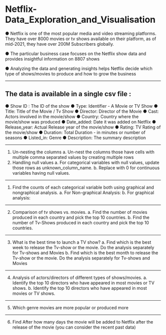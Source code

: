 # Netflix-Data_Exploration_and_Visualisation

● Netflix is one of the most popular media and video streaming platforms. They have over 8000 movies or tv shows available on their platform, as of mid-2021, they have over 200M Subscribers globally. 

● The particular business case focuses on the Netflix show data and provides insightful information on 8807 shows 

● Analyzing the data and generating insights helps Netflix decide which type of shows/movies to produce and how to grow the business
______________________________________________________________________________
## The data is available in a single csv file : 
● Show ID : The ID of the show
● Type: Identifier - A Movie or TV Show
● Title: Title of the Movie / Tv Show
● Director: Director of the Movie
● Cast: Actors involved in the movie/show
● Country: Country where the movie/show was produced
● Date_added: Date it was added on Netflix
● Release_year: Actual Release year of the movie/show
● Rating: TV Rating of the movie/show
● Duration: Total Duration - in minutes or number of seasons
● Listed_in: Genre
● Description: The summary description
______________________________________________________________________________
1. Un-nesting the columns
a. Un-nest the columns those have cells with multiple comma separated values by 
creating multiple rows
2. Handling null values
a. For categorical variables with null values, update those rows as 
unknown_column_name.
b. Replace with 0 for continuous variables having null values. 
______________________________________________________________________________
1. Find the counts of each categorical variable both using graphical and nongraphical analysis.
a. For Non-graphical Analysis:
b. For graphical analysis: 
______________________________________________________________________________
2. Comparison of tv shows vs. movies.
a. Find the number of movies produced in each country and pick the top 10 
countries.
b. Find the number of Tv-Shows produced in each country and pick the top 10 
countries.
______________________________________________________________________________
3. What is the best time to launch a TV show?
a. Find which is the best week to release the Tv-show or the movie. Do the analysis 
separately for Tv-shows and Movies
b. Find which is the best month to release the Tv-show or the movie. Do the 
analysis separately for Tv-shows and Movies
______________________________________________________________________________
4. Analysis of actors/directors of different types of shows/movies.
a. Identify the top 10 directors who have appeared in most movies or TV shows.
b. Identify the top 10 directors who have appeared in most movies or TV shows.
______________________________________________________________________________
5. Which genre movies are more popular or produced more
______________________________________________________________________________
6. Find After how many days the movie will be added to Netflix after the release of 
the movie (you can consider the recent past data)
